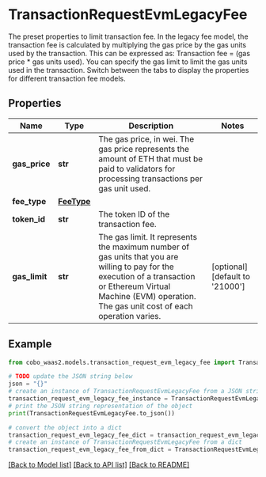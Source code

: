 # TransactionRequestEvmLegacyFee

The preset properties to limit transaction fee.  In the legacy fee model, the transaction fee is calculated by multiplying the gas price by the gas units used by the transaction. This can be expressed as: Transaction fee =  (gas price * gas units used).   You can specify the gas limit to limit the gas units used in the transaction.  Switch between the tabs to display the properties for different transaction fee models. 

## Properties

Name | Type | Description | Notes
------------ | ------------- | ------------- | -------------
**gas_price** | **str** | The gas price, in wei. The gas price represents the amount of ETH that must be paid to validators for processing transactions per gas unit used. | 
**fee_type** | [**FeeType**](FeeType.md) |  | 
**token_id** | **str** | The token ID of the transaction fee. | 
**gas_limit** | **str** | The gas limit. It represents the maximum number of gas units that you are willing to pay for the execution of a transaction or Ethereum Virtual Machine (EVM) operation. The gas unit cost of each operation varies. | [optional] [default to '21000']

## Example

```python
from cobo_waas2.models.transaction_request_evm_legacy_fee import TransactionRequestEvmLegacyFee

# TODO update the JSON string below
json = "{}"
# create an instance of TransactionRequestEvmLegacyFee from a JSON string
transaction_request_evm_legacy_fee_instance = TransactionRequestEvmLegacyFee.from_json(json)
# print the JSON string representation of the object
print(TransactionRequestEvmLegacyFee.to_json())

# convert the object into a dict
transaction_request_evm_legacy_fee_dict = transaction_request_evm_legacy_fee_instance.to_dict()
# create an instance of TransactionRequestEvmLegacyFee from a dict
transaction_request_evm_legacy_fee_from_dict = TransactionRequestEvmLegacyFee.from_dict(transaction_request_evm_legacy_fee_dict)
```
[[Back to Model list]](../README.md#documentation-for-models) [[Back to API list]](../README.md#documentation-for-api-endpoints) [[Back to README]](../README.md)


